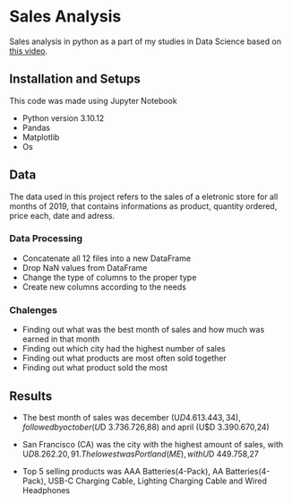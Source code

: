 # Sales Analysis
Sales analysis in python as a part of my studies in Data Science based on [this video](https://www.youtube.com/watch?v=eMOA1pPVUc4).

## Installation and Setups
This code was made using Jupyter Notebook
- Python version 3.10.12
- Pandas
- Matplotlib
- Os

## Data
The data used in this project refers to the sales of a eletronic store for all months of 2019, that contains informations as product,  quantity ordered, price each, date and adress.

### Data Processing
- Concatenate all 12 files into a new DataFrame
- Drop NaN values from DataFrame
- Change the type of columns to the proper type
- Create new columns according to the needs

### Chalenges
- Finding out what was the best month of sales and how much was earned in that month
- Finding out which city had the highest number of sales
- Finding out what products are most often sold together
- Finding out what product sold the most

## Results
- The best month of sales was december (U$D 4.613.443,34), followed by october (U$D 3.736.726,88) and april (U$D 3.390.670,24)

- San Francisco (CA) was the city with the highest amount of sales, with U$D 8.262.20,91. The lowest was Portland (ME), with U$D 449.758,27

- Top 5 selling products was AAA Batteries(4-Pack), AA Batteries(4-Pack), USB-C Charging Cable, Lighting Charging Cable and Wired Headphones